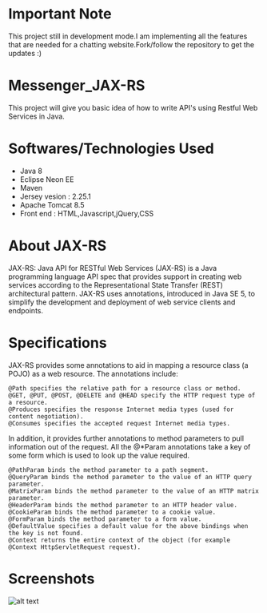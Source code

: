 # Important Note 
This project still in development mode.I am implementing all the features that are needed for a chatting website.Fork/follow the repository to get the updates :)


# Messenger_JAX-RS

This project  will give you basic idea of how to write API's using Restful Web Services in Java.

# Softwares/Technologies Used
 * Java 8
 * Eclipse Neon EE
 * Maven
 * Jersey vesion : 2.25.1
 * Apache Tomcat 8.5
 * Front end : HTML,Javascript,jQuery,CSS
 


# About JAX-RS

JAX-RS: Java API for RESTful Web Services (JAX-RS) is a Java programming language API spec that provides support in creating web services according to the Representational State Transfer (REST) architectural pattern.
JAX-RS uses annotations, introduced in Java SE 5, to simplify the development and deployment of web service clients and endpoints.


# Specifications
JAX-RS provides some annotations to aid in mapping a resource class (a POJO) as a web resource. The annotations include:

    @Path specifies the relative path for a resource class or method.
    @GET, @PUT, @POST, @DELETE and @HEAD specify the HTTP request type of a resource.
    @Produces specifies the response Internet media types (used for content negotiation).
    @Consumes specifies the accepted request Internet media types.

In addition, it provides further annotations to method parameters to pull information out of the request. All the @*Param annotations take a key of some form which is used to look up the value required.

    @PathParam binds the method parameter to a path segment.
    @QueryParam binds the method parameter to the value of an HTTP query parameter.
    @MatrixParam binds the method parameter to the value of an HTTP matrix parameter.
    @HeaderParam binds the method parameter to an HTTP header value.
    @CookieParam binds the method parameter to a cookie value.
    @FormParam binds the method parameter to a form value.
    @DefaultValue specifies a default value for the above bindings when the key is not found.
    @Context returns the entire context of the object (for example @Context HttpServletRequest request).

# Screenshots

![alt text](https://github.com/ashokchowdary863/Messenger_JAX-RS/raw/master/Screenshots/Dashboard.png)
